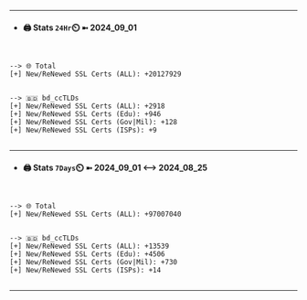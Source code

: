

---
- #### 🖨️ **Stats** `24Hr`⏲️ ➼ 2024_09_01
```console


--> 🌐 Total
[+] New/ReNewed SSL Certs (ALL): +20127929


--> 🇧🇩 bd_ccTLDs
[+] New/ReNewed SSL Certs (ALL): +2918
[+] New/ReNewed SSL Certs (Edu): +946
[+] New/ReNewed SSL Certs (Gov|Mil): +128
[+] New/ReNewed SSL Certs (ISPs): +9


```

---
- #### 🖨️ **Stats** `7Days`⏲️ ➼ 2024_09_01 <--> 2024_08_25
```console


--> 🌐 Total
[+] New/ReNewed SSL Certs (ALL): +97007040


--> 🇧🇩 bd_ccTLDs
[+] New/ReNewed SSL Certs (ALL): +13539
[+] New/ReNewed SSL Certs (Edu): +4506
[+] New/ReNewed SSL Certs (Gov|Mil): +730
[+] New/ReNewed SSL Certs (ISPs): +14


```

---

